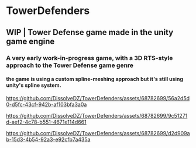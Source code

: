# TowerDefenders
## WIP | Tower Defense game made in the unity game engine <br>
### A very early work-in-progress game, with a 3D RTS-style approach to the Tower Defense game genre
#### the game is using a custom spline-meshing approach but it's still using unity's spline system.


https://github.com/DissolveDZ/TowerDefenders/assets/68782699/56a2d5d0-d5fc-43cf-942b-af103bfa3a0a

https://github.com/DissolveDZ/TowerDefenders/assets/68782699/9c51271d-aef2-4c78-b551-4671e114d661

https://github.com/DissolveDZ/TowerDefenders/assets/68782699/d2d909ab-15d3-4b54-92a3-e92cfb7a435a
